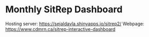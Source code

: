 # Monthly SitRep Dashboard 

Hosting server: https://sejaldavla.shinyapps.io/sitrep2/
Webpage: https://www.cdmrn.ca/sitrep-interactive-dashboard 
